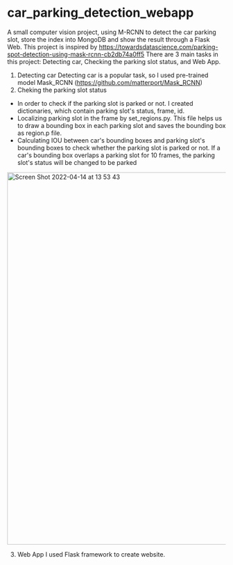 # car_parking_detection_webapp
A small computer vision project, using M-RCNN to detect the car parking slot, store the index into MongoDB and show the result through a Flask Web. This project is inspired by https://towardsdatascience.com/parking-spot-detection-using-mask-rcnn-cb2db74a0ff5
There are 3 main tasks in this project: Detecting car, Checking the parking slot status, and Web App.

1. Detecting car
 Detecting car is a popular task, so I used pre-trained model Mask_RCNN (https://github.com/matterport/Mask_RCNN)
2. Cheking the parking slot status
 - In order to check if the parking slot is parked or not. I created dictionaries, which contain parking slot's status, frame, id.
 - Localizing parking slot in the frame by set_regions.py. This file helps us to draw a bounding box in each parking slot and saves the bounding box as region.p file.
 - Calculating IOU between car's bounding boxes and parking slot's bounding boxes to check whether the parking slot is parked or not. If a car's bounding box overlaps a parking slot for 10 frames, the parking slot's status will be changed to be parked

<img width="856" alt="Screen Shot 2022-04-14 at 13 53 43" src="https://user-images.githubusercontent.com/50269219/163385699-b6ffc2ae-cd30-42ad-b296-6960a25aae17.png">


3. Web App
 I used Flask framework to create website.

